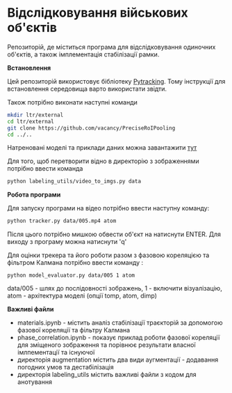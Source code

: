 # Відслідковування військових об'єктів
Репозиторій, де міститься програма для відслідковування одиночних об'єктів, а також імплементація стабілізації рамки.

**Встановлення**

Цей репозиторій використовує бібліотеку [Pytracking](https://github.com/visionml/pytracking). Тому інструкції для встановлення середовища варто використати звідти.

Також потрібно виконати наступні команди
```bash
mkdir ltr/external
cd ltr/external
git clone https://github.com/vacancy/PreciseRoIPooling
cd ../..
```
Натреновані моделі та приклади даних можна завантажити [тут](https://drive.google.com/drive/folders/1mLHYTOGFyuE-Y0X2yEH4TImzGmtn_kOh?usp=sharing)

Для того, щоб перетворити відно в директорію з зображеннями потрібно ввести команда

```bash
python labeling_utils/video_to_imgs.py data
```

**Робота програми**

Для запуску програми на відео потрібно ввести наступну команду:
```bash
python tracker.py data/005.mp4 atom
```
Після цього потрібно мишкою обвести об'єкт на натиснути ENTER. Для виходу з програму можна натиснути 'q'

Для оцінки трекера та його роботи разом з фазовою кореляцією та фільтром Калмана потрібно ввести команду :
```
python model_evaluator.py data/005 1 atom
```
data/005 - шлях до послідовності зображень, 1 - включити візуалізацію, atom - архітектура моделі (опції tomp, atom, dimp)

**Важливі файли**

* materials.ipynb - містить аналіз стабілізації траєкторій за допомогою фазової кореляції та фільтру Калмана
* phase_correlation.ipynb - показує приклад роботи фазової кореляції для зміщеного зображення та порівнює результати власної імлпементації та існуючої
* директорія augmentation містить два види аугментації - додавання погодних умов та дестабілізація
* директорія labeling_utils містить важливі файли з кодом для анотування
